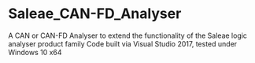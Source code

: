 # Saleae_CAN-FD_Analyser
A CAN or CAN-FD Analyser to extend the functionality of the Saleae logic analyser product family
Code built via Visual Studio 2017, tested under Windows 10 x64
